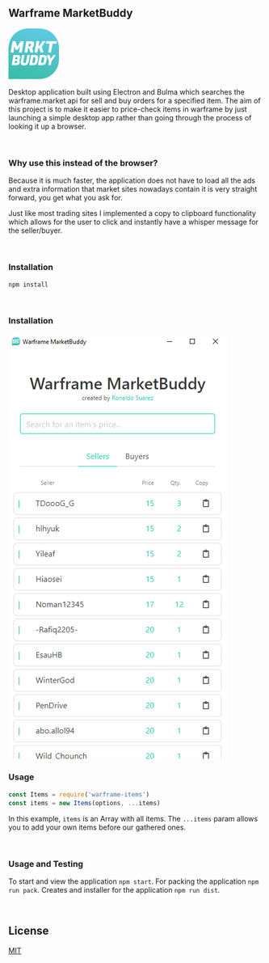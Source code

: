 ## Warframe MarketBuddy

<img src="./src/img/warframebuddyicon.png" width="100">

<br>

Desktop application built using Electron and Bulma which searches the warframe.market api for sell and buy orders for a specified item. The aim
of this project is to make it easier to price-check items in warframe by just launching a simple desktop app rather than
going through the process of looking it up a browser.

<br>

### Why use this instead of the browser?
Because it is much faster, the application does not have to load all the ads and extra information that market sites nowadays contain
it is very straight forward, you get what you ask for.

Just like most trading sites I implemented a copy to clipboard functionality which allows for the user to click and instantly have
a whisper message for the seller/buyer.

<br>

### Installation

```
npm install
```

<br>

### Installation
<img src="./example.png">

<br>

### Usage
```js
const Items = require('warframe-items')
const items = new Items(options, ...items)
```
In this example, `items` is an Array with all items. The `...items` param
allows you to add your own items before our gathered ones.

<br>


### Usage and Testing
To start and view the application `npm start`.
For packing the application `npm run pack`.
Creates and installer for the application `npm run dist`.

<br>

## License
[MIT](/LICENSE)